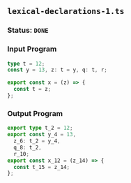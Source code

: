 ## `lexical-declarations-1.ts`

### Status: `DONE`

### Input Program

```typescript
type t = 12;
const y = 13, z: t = y, q: t, r;

export const x = (z) => {
  const t = z;
};
```

### Output Program

```typescript
export type t_2 = 12;
export const y_4 = 13,
  z_6: t_2 = y_4,
  q_8: t_2,
  r_10;
export const x_12 = (z_14) => {
  const t_15 = z_14;
};
```

